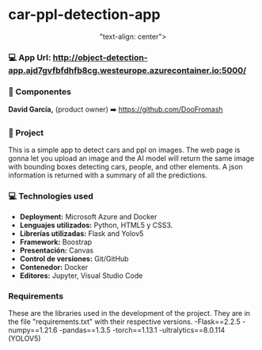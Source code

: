 # car-ppl-detection-app

<p align = "center">
"text-align: center"> 
</p>

### :computer: App Url: http://object-detection-app.ajd7gvfbfdhfb8cg.westeurope.azurecontainer.io:5000/

### :busts_in_silhouette: Componentes
<b>David García,</b> (product owner) :arrow_right: https://github.com/DooFromash 


### :notebook: Project 
This is a simple app to detect cars and ppl on images. The web page is gonna let you upload an image and the AI model will return the same image with bounding boxes detecting cars, people, and other elements. A json information is returned with a summary of all the predictions.

### :computer: Technologies used
- <b>Deployment:</b> Microsoft Azure and Docker
- <b>Lenguajes utilizados:</b> Python, HTML5 y CSS3.
- <b>Librerías utilizadas:</b> Flask and Yolov5
- <b>Framework:</b> Boostrap
- <b>Presentación:</b> Canvas
- <b>Control de versiones:</b> Git/GitHub
- <b>Contenedor:</b> Docker
- <b>Editores:</b> Jupyter, Visual Studio Code

### Requirements
These are the libraries used in the development of the project. They are in the file "requirements.txt" with their respective versions.
-Flask==2.2.5
-numpy==1.21.6
-pandas==1.3.5
-torch==1.13.1
-ultralytics==8.0.114 (YOLOV5)
